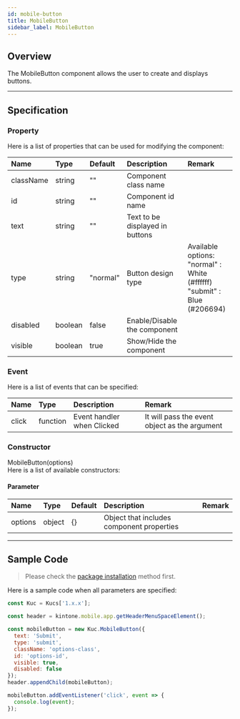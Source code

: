 ```yaml
---
id: mobile-button
title: MobileButton
sidebar_label: MobileButton
---
```


## Overview

The MobileButton component allows the user to create and displays buttons.

<div class="sample-container" id="mobile-button">
  <div id="sample-container__components" class="mobile"></div>
</div>
<script src="/js/samples/mobile/mobile-button.js"></script>

---

## Specification

### Property

Here is a list of properties that can be used for modifying the component:

| Name | Type | Default | Description | Remark |
| :--- | :--- | :--- | :--- | :--- |
| className | string | ""  | Component class name |  |
| id | string | ""  | Component id name |  |
| text | string | ""  | Text to be displayed in buttons | |
| type | string | "normal"  | Button design type | Available options:<br>"normal" : White (#ffffff)<br>"submit" : Blue (#206694) |
| disabled | boolean | false | Enable/Disable the component | |
| visible | boolean | true | Show/Hide the component | |

### Event

Here is a list of events that can be specified:

| Name | Type | Description | Remark |
| :--- | :--- | :--- | :--- |
| click | function | Event handler when Clicked | It will pass the event object as the argument |

### Constructor

MobileButton(options)<br>
Here is a list of available constructors:

#### Parameter

| Name | Type | Default | Description | Remark |
| :--- | :--- | :--- | :--- | :--- |
| options | object | {} | Object that includes component properties |  |

---

## Sample Code

> Please check the [package installation](../../getting-started/quick-start.md#installation) method first.

Here is a sample code when all parameters are specified:

```javascript
const Kuc = Kucs['1.x.x'];

const header = kintone.mobile.app.getHeaderMenuSpaceElement();

const mobileButton = new Kuc.MobileButton({
  text: 'Submit',
  type: 'submit',
  className: 'options-class',
  id: 'options-id',
  visible: true,
  disabled: false
});
header.appendChild(mobileButton);

mobileButton.addEventListener('click', event => {
  console.log(event);
});
```
